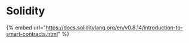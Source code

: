 # Solidity

{% embed url="https://docs.soliditylang.org/en/v0.8.14/introduction-to-smart-contracts.html" %}
